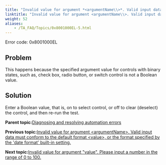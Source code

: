 ```yaml
--- 
title: "Invalid value for argument *<argumentName\\>*. Valid input data is a Boolean value, e.g. on/off."
linktitle: "Invalid value for argument <argumentName\\>. Valid input data is a Boolean value, e.g. on/off."
weight: 52
aliases: 
    - /TA_FAQ/Topics/0x8001000EL-5.html
---
```


Error code: 0x8001000EL

## Problem

This happens because the specified argument value for controls with binary states, such as, check box, radio button, or switch control is not a Boolean value.

## Solution

Enter a Boolean value, that is, on to select control, or off to clear \(deselect\) the control, and then re-run the test.

**Parent topic:**[Diagnosing and resolving automation errors](/TA_FAQ/Topics/faq.automation_error.html)

**Previous topic:**[Invalid value for argument <argumentName\>. Valid input data must conform to the default format <value\>, or the format specified by the 'date format' built-in setting.](/TA_FAQ/Topics/0x8001000EL-4.html)

**Next topic:**[Invalid value for argument "value". Please input a number in the range of 0 to 100.](/TA_FAQ/Topics/0x8001000EL-6.html)

